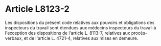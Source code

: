 # Article L8123-2

Les dispositions du présent code relatives aux pouvoirs et obligations des inspecteurs du travail sont étendues aux médecins inspecteurs du travail à l'exception des dispositions de l'article L. 8113-7, relatives aux procès-verbaux, et de l'article L. 4721-4, relatives aux mises en demeure.